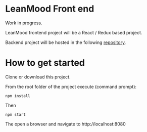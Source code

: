 # LeanMood Front end

Work in progress.

LeanMood frontend project will be a React / Redux based project.

Backend project will be hosted in the following [repository](https://github.com/MasterLemon2016/LeanMoodBackend).

# How to get started

Clone or download this project.

From the root folder of the project execute (command prompt):

```
npm install
```

Then

```
npm start
```

The open a browser and navigate to http://localhost:8080
